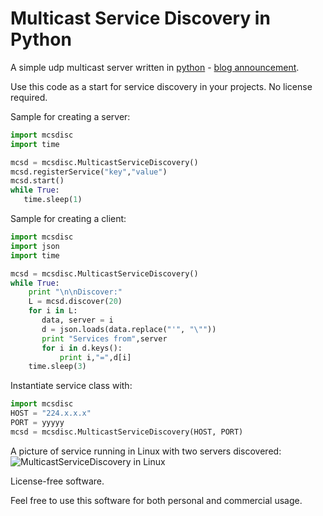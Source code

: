 # Multicast Service Discovery in Python

A simple udp multicast server written in [python](https://www.python.org/) - [blog announcement](http://rainbowheart.ro/522).

Use this code as a start for service discovery in your projects. No license required.

Sample for creating a server:
```python
import mcsdisc
import time

mcsd = mcsdisc.MulticastServiceDiscovery()
mcsd.registerService("key","value")
mcsd.start()
while True:
   time.sleep(1)

```

Sample for creating a client:
```python
import mcsdisc
import json
import time

mcsd = mcsdisc.MulticastServiceDiscovery()
while True:
    print "\n\nDiscover:"
    L = mcsd.discover(20)
    for i in L:
       data, server = i
       d = json.loads(data.replace("'", "\""))
       print "Services from",server
       for i in d.keys():
           print i,"=",d[i]
    time.sleep(3)
```

Instantiate service class with:
```python
import mcsdisc
HOST = "224.x.x.x"
PORT = yyyyy
mcsd = mcsdisc.MulticastServiceDiscovery(HOST, PORT)
```


A picture of service running in Linux with two servers discovered:
![MulticastServiceDiscovery in Linux](http://rainbowheart.ro/static/uploads/1/2017/1/mcsdlinux.jpg)

License-free software.
 
Feel free to use this software for both personal and commercial usage.
